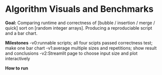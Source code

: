# Algorithm Visuals and Benchmarks
**Goal:** Comparing runtime and correctness of [bubble / insertion / merge / quick] sort on [random integer arrays]. Producing a reproduciable script and a bar chart.

**Milestones**
-v0:runnable scripts; all four scipts passed correctness test; make one bar chart 
-v1:average multiple sizes and repetitions; show result and conclusions
-v2:Streamlit page to choose input size and plot interactively

**How to run**
